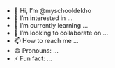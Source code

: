- 👋 Hi, I’m @myschooldekho
- 👀 I’m interested in ...
- 🌱 I’m currently learning ...
- 💞️ I’m looking to collaborate on ...
- 📫 How to reach me ...
- 😄 Pronouns: ...
- ⚡ Fun fact: ...

<!---
myschooldekho/myschooldekho is a ✨ special ✨ repository because its `README.md` (this file) appears on your GitHub profile.
You can click the Preview link to take a look at your changes.
--->
